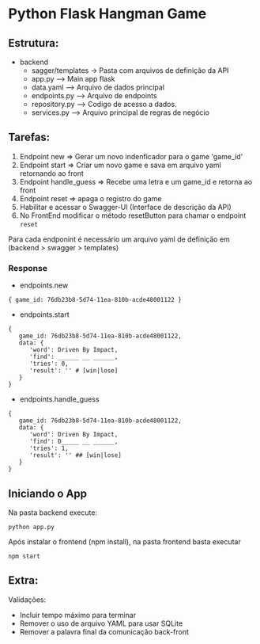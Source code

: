 # Python Flask Hangman Game

## Estrutura:
 - backend
    - sagger/templates -> Pasta com arquivos de definição da API
    - app.py --> Main app flask
    - data.yaml --> Arquivo de dados principal
    - endpoints.py --> Arquivo de endpoints
    - repository.py --> Codigo de acesso a dados.
    - services.py --> Arquivo principal de regras de negócio

## Tarefas:
1) Endpoint  new => Gerar um novo indenficador para o game 'game_id'
2) Endpoint start => Criar um novo game e sava em arquivo yaml retornando ao front
3) Endpoint handle_guess => Recebe uma letra e um game_id e retorna ao front
4) Endpoint reset => apaga o registro do game
5) Habilitar e acessar o Swagger-UI (Interface de descrição da API)
6) No FrontEnd modificar o método resetButton para chamar o endpoint `reset`

Para cada endponint é necessário um arquivo yaml de definição em (backend > swagger > templates)

### Response
   - endpoints.new
``` 
{ game_id: 76db23b8-5d74-11ea-810b-acde48001122 }
```

   - endpoints.start
``` 
{
   game_id: 76db23b8-5d74-11ea-810b-acde48001122,
   data: {
      'word': Driven By Impact,
      'find': ______ __ ______,
      'tries': 0,
      'result': '' # [win|lose]
   }
}
```
   - endpoints.handle_guess
``` 
{ 
   game_id: 76db23b8-5d74-11ea-810b-acde48001122,
   data: {
      'word': Driven By Impact,
      'find': D_____ __ ______,
      'tries': 1,
      'result': '' ## [win|lose]
   }
}
```


## Iniciando o App
Na pasta backend execute:
```
python app.py
```

Após instalar o frontend (npm install), na pasta frontend basta executar 

```
npm start
```

## Extra:
Validações:
   - Incluir tempo máximo para terminar
   - Remover o uso de arquivo YAML para usar SQLite
   - Remover a palavra final da comunicação back-front

